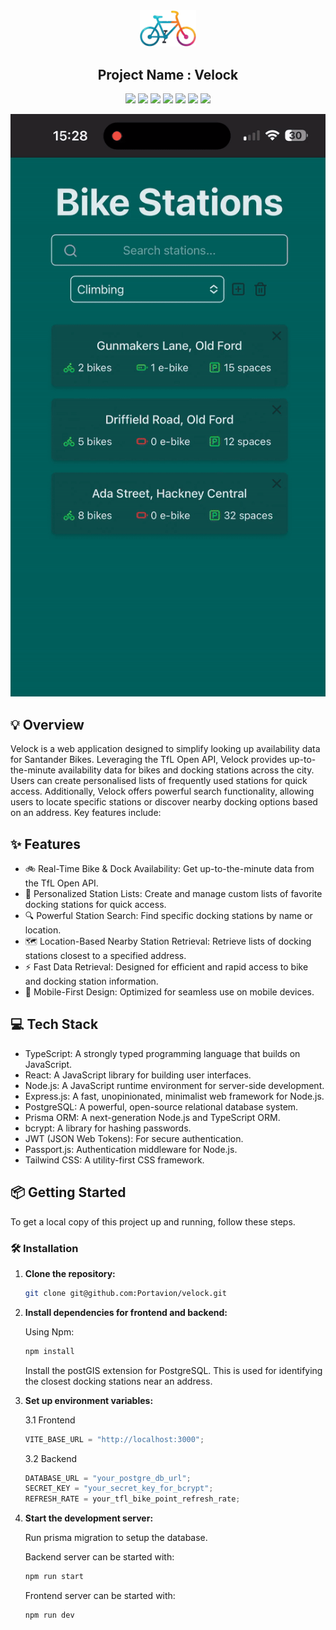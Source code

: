 <div align="center">
<img src="./frontend/src/assets/velock-logo.png" width="90" alt="Logo" />

<h2> Project Name : Velock </h2>

![](https://img.shields.io/badge/TypeScript-007ACC?style=for-the-badge&logo=typescript&logoColor=white)
![](https://img.shields.io/badge/React-61DAFB?style=for-the-badge&logo=react&logoColor=black)
![](https://img.shields.io/badge/Tailwind_CSS-38B2AC?style=for-the-badge&logo=tailwind-css&logoColor=white)
![](https://img.shields.io/badge/PostgreSQL-6200EE?style=for-the-badge&logo=postgresql&logoColor=white)
![](https://img.shields.io/badge/PrismaORM-3982CE?style=for-the-badge&logo=prisma&logoColor=white)
![](https://img.shields.io/badge/Nodejs-6200EE?style=for-the-badge&logo=nodedotjs&logoColor=white)
![](https://img.shields.io/badge/Express-6200EE?style=for-the-badge&logo=expressjs&logoColor=white)

<img src="./assets/Velock-demo.gif" width="" alt="Logo" />
</div>

## 💡 Overview

<!--TODO: video demonstration-->

Velock is a web application designed to simplify looking up availability data
for Santander Bikes. Leveraging the TfL Open API, Velock provides
up-to-the-minute availability data for bikes and docking stations across the
city. Users can create personalised lists of frequently used stations for quick
access. Additionally, Velock offers powerful search functionality, allowing
users to locate specific stations or discover nearby docking options based on an
address. Key features include:

## ✨ Features

- 🚲 Real-Time Bike & Dock Availability: Get up-to-the-minute data from the TfL
  Open API.
- 📍 Personalized Station Lists: Create and manage custom lists of favorite
  docking stations for quick access.
- 🔍 Powerful Station Search: Find specific docking stations by name or
  location.
- 🗺️ Location-Based Nearby Station Retrieval: Retrieve lists of docking stations
  closest to a specified address.
- ⚡️ Fast Data Retrieval: Designed for efficient and rapid access to bike and
  docking station information.
- 📱 Mobile-First Design: Optimized for seamless use on mobile devices.

## 💻 Tech Stack

- TypeScript: A strongly typed programming language that builds on JavaScript.
- React: A JavaScript library for building user interfaces.
- Node.js: A JavaScript runtime environment for server-side development.
- Express.js: A fast, unopinionated, minimalist web framework for Node.js.
- PostgreSQL: A powerful, open-source relational database system.
- Prisma ORM: A next-generation Node.js and TypeScript ORM.
- bcrypt: A library for hashing passwords.
- JWT (JSON Web Tokens): For secure authentication.
- Passport.js: Authentication middleware for Node.js.
- Tailwind CSS: A utility-first CSS framework.

## 📦 Getting Started

To get a local copy of this project up and running, follow these steps.

### 🛠️ Installation

1. **Clone the repository:**

   ```bash
   git clone git@github.com:Portavion/velock.git
   ```

2. **Install dependencies for frontend and backend:**

   Using Npm:

   ```bash
   npm install
   ```

   Install the postGIS extension for PostgreSQL. This is used for identifying
   the closest docking stations near an address.

3. **Set up environment variables:**

   3.1 Frontend

   ```js
   VITE_BASE_URL = "http://localhost:3000";
   ```

   3.2 Backend

   ```js
   DATABASE_URL = "your_postgre_db_url";
   SECRET_KEY = "your_secret_key_for_bcrypt";
   REFRESH_RATE = your_tfl_bike_point_refresh_rate;
   ```

4. **Start the development server:**

   Run prisma migration to setup the database.

   Backend server can be started with:

   ```bash
   npm run start
   ```

   Frontend server can be started with:

   ```bash
   npm run dev
   ```
